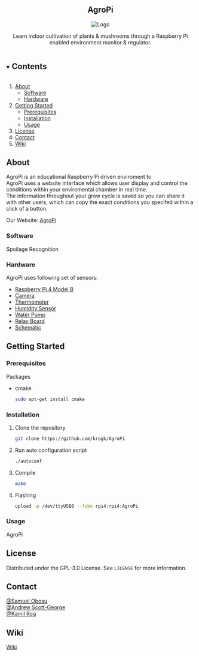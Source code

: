 <h2 align="center">AgroPi</h2>  

  <p align="center">
    <img src="" alt="Logo" width="" height="">
  </a>
  
  <p align="center">
    Learn indoor cultivation of plants & mushrooms through a Raspberry Pi enabled environment monitor & regulator. 
    <br />
</div>

<!-- TOC -->
<details open="open">
  <summary><h2 style="display: inline-block">Contents</h2></summary>
  <ol>
    <li>
      <a href="#about">About</a>
      <ul>
        <li><a href="#software">Software</a></li>
        <li><a href="#hardware">Hardware</a></li>
      </ul>
    </li>
    <li>
      <a href="#getting-started">Getting Started</a>
      <ul>
        <li><a href="#prerequisites">Prerequisites</a></li>
        <li><a href="#installation">Installation</a></li>
        <li><a href="#usage">Usage</a></li>
      </ul>
    </li>
    <li><a href="#license">License</a></li>
    <li><a href="#contact">Contact</a></li>
    <li><a href="#wiki">Wiki</a></li>
  </ol>
</details>

<!-- Project descirption -->
## About

AgroPi is an educational Raspberry Pi driven enviroment to
    <br />
AgroPi uses a website interface which allows user display and control the conditions within your enviromental chamber in real time.
    <br />
The information throughout your grow cycle is saved so you can share it with other users, which can copy the exact conditions you specifed within a click of a button. 

Our Website: [AgroPi](https://agropi.co.uk)

### Software

Spoilage Recognition
<br />
### Hardware

AgroPi uses following set of sensors:

* [Raspberry Pi 4 Model B](https://www.raspberrypi.org/products/raspberry-pi-4-model-b/)
* [Camera]()
* [Thermometer]()
* [Humidity Sensor]()
* [Water Pump]()
* [Relay Board]()
* [Schematic]()


<!-- Getting Started -->
## Getting Started

### Prerequisites

Packages 
* cmake
  ```sh
  sudo apt-get install cmake
  ```

### Installation

1. Clone the repository
   ```sh
   git clone https://github.com/krogk/AgroPi
   ```
2. Run auto configuration script
   ```sh
   ./autoconf
   ```
3. Compile
    ```sh
   make 
   ```
4. Flashing
    ```sh
   upload -p /dev/ttyUSB0 --fqbn rpi4:rpi4:AgroPi
   ```

<!-- Usage -->
### Usage

AgroPi 

<!-- License -->
## License

Distributed under the GPL-3.0 License. See `LICENSE` for more information.


<!-- Contact Info -->
## Contact


[@Samuel Obosu](2607374o@student.gla.ac.uk)
<br />
[@Andrew Scott-George](2238090s@student.gla.ac.uk)
<br />
[@Kamil Rog](2536572r@student.gla.ac.uk)



<!-- AgroPi Wiki -->
## Wiki

[Wiki]()
